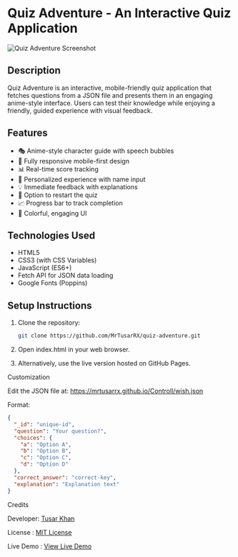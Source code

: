 # Quiz Adventure - An Interactive Quiz Application

![Quiz Adventure Screenshot](https://banglarbhumi.gov.in/BanglarBhumi/images/Bhumi2.gif)

## Description

Quiz Adventure is an interactive, mobile-friendly quiz application that fetches questions from a JSON file and presents them in an engaging anime-style interface. Users can test their knowledge while enjoying a friendly, guided experience with visual feedback.

## Features

- 🎭 Anime-style character guide with speech bubbles  
- 📱 Fully responsive mobile-first design  
- 📊 Real-time score tracking  
- 📝 Personalized experience with name input  
- 💡 Immediate feedback with explanations  
- 🔄 Option to restart the quiz  
- 📈 Progress bar to track completion  
- 🌈 Colorful, engaging UI  

## Technologies Used

- HTML5  
- CSS3 (with CSS Variables)  
- JavaScript (ES6+)  
- Fetch API for JSON data loading  
- Google Fonts (Poppins)  

## Setup Instructions

1. Clone the repository:
   ```bash
   git clone https://github.com/MrTusarRX/quiz-adventure.git
   ```
   
2. Open index.html in your web browser.
3. Alternatively, use the live version hosted on GitHub Pages.

Customization

Edit the JSON file at:
https://mrtusarrx.github.io/Controll/wish.json

Format:
```JSON
{
  "_id": "unique-id",
  "question": "Your question?",
  "choices": {
    "a": "Option A",
    "b": "Option B",
    "c": "Option C",
    "d": "Option D"
  },
  "correct_answer": "correct-key",
  "explanation": "Explanation text"
}
```

Credits

Developer: [Tusar Khan](https://github.com/MrTusarRX)

License : [MIT License](https://github.com/MrTusarRX/Advance-NeetQuiz?tab=MIT-1-ov-file)

Live Demo : [View Live Demo](https://mrtusarrx.github.io/Advance-NeetQuiz/)
